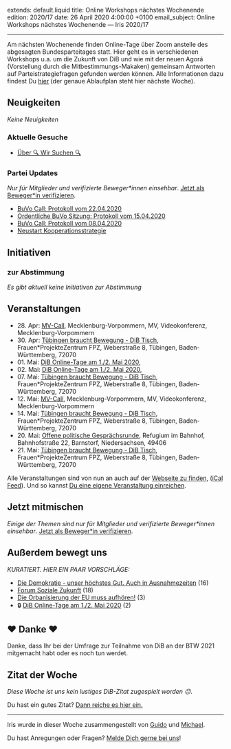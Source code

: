 
extends: default.liquid
title: Online Workshops nächstes Wochenende
edition: 2020/17
date: 26 April 2020 4:00:00 +0100
email_subject: Online Workshops nächstes Wochenende — Iris 2020/17

---
Am nächsten Wochenende finden Online-Tage über Zoom anstelle des abgesagten Bundesparteitages statt. Hier geht es in verschiedenen Workshops u.a. um die Zukunft von DiB und wie mit der neuen Agorá (Vorstellung durch die Mitbestimmungs-Makaken) gemeinsam Antworten auf Parteistrategiefragen gefunden werden können.
Alle Informationen dazu findest Du [hier](https://marktplatz.bewegung.jetzt/t/einladung-zum-online-workshop-am-01-und-02-mai/34122) (der genaue Ablaufplan steht hier nächste Woche).

## Neuigkeiten

_Keine Neuigkeiten_

### Aktuelle Gesuche

 - [Über 🔍 Wir Suchen 🔍](https://marktplatz.bewegung.jetzt/t/ueber-wir-suchen/8837)

### Partei Updates

_Nur für Mitglieder und verifizierte Beweger\*innen einsehbar_. [Jetzt als Beweger\*in verifizieren](https://bewegung.jetzt/bewegerin-werden/).

 - [BuVo Call: Protokoll vom 22.04.2020](https://marktplatz.bewegung.jetzt/t/buvo-call-protokoll-vom-22-04-2020/34259)
 - [Ordentliche BuVo Sitzung: Protokoll vom 15.04.2020](https://marktplatz.bewegung.jetzt/t/ordentliche-buvo-sitzung-protokoll-vom-15-04-2020/34196)
 - [BuVo Call: Protokoll vom 08.04.2020](https://marktplatz.bewegung.jetzt/t/buvo-call-protokoll-vom-08-04-2020/34124)
 - [Neustart Kooperationsstrategie](https://marktplatz.bewegung.jetzt/t/neustart-kooperationsstrategie/30676)

## Initiativen

### zur Abstimmung
_Es gibt aktuell keine Initiativen zur Abstimmung_

## Veranstaltungen

 - 28.&nbsp;Apr: [MV-Call](https://bewegung.jetzt/veranstaltungen/mv-call/), Mecklenburg-Vorpommern, MV, Videokonferenz, Mecklenburg-Vorpommern
 - 30.&nbsp;Apr: [Tübingen braucht Bewegung - DiB Tisch](https://bewegung.jetzt/veranstaltungen/tuebingen-braucht-bewegung-dib-tisch-2-2020-04-30/), Frauen\*ProjekteZentrum FPZ, Weberstraße 8, Tübingen, Baden-Württemberg, 72070
 - 01.&nbsp;Mai: [DiB Online-Tage am 1./2. Mai 2020](https://bewegung.jetzt/veranstaltungen/dib-online-tage-am-1-2-mai-2020-2/), 
 - 02.&nbsp;Mai: [DiB Online-Tage am 1./2. Mai 2020](https://bewegung.jetzt/veranstaltungen/dib-online-tage-am-1-2-mai-2020/), 
 - 07.&nbsp;Mai: [Tübingen braucht Bewegung - DiB Tisch](https://bewegung.jetzt/veranstaltungen/tuebingen-braucht-bewegung-dib-tisch-2-2020-05-07/), Frauen\*ProjekteZentrum FPZ, Weberstraße 8, Tübingen, Baden-Württemberg, 72070
 - 12.&nbsp;Mai: [MV-Call](https://bewegung.jetzt/veranstaltungen/mv-call/), Mecklenburg-Vorpommern, MV, Videokonferenz, Mecklenburg-Vorpommern
 - 14.&nbsp;Mai: [Tübingen braucht Bewegung - DiB Tisch](https://bewegung.jetzt/veranstaltungen/tuebingen-braucht-bewegung-dib-tisch-2-2020-05-14/), Frauen\*ProjekteZentrum FPZ, Weberstraße 8, Tübingen, Baden-Württemberg, 72070
 - 20.&nbsp;Mai: [Offene politische Gesprächsrunde](https://bewegung.jetzt/veranstaltungen/offene-politische-gespraechsrunde-2020-05-20/), Refugium im Bahnhof, Bahnhofstraße 22, Barnstorf, Niedersachsen, 49406
 - 21.&nbsp;Mai: [Tübingen braucht Bewegung - DiB Tisch](https://bewegung.jetzt/veranstaltungen/tuebingen-braucht-bewegung-dib-tisch-2-2020-05-21/), Frauen\*ProjekteZentrum FPZ, Weberstraße 8, Tübingen, Baden-Württemberg, 72070


Alle Veranstaltungen sind von nun an auch auf der [Webseite zu finden](https://bewegung.jetzt/veranstaltungen/), ([iCal Feed](https://bewegung.jetzt/?ical=1)). Und so kannst [Du eine eigene Veranstaltung einreichen](https://marktplatz.bewegung.jetzt/t/eine-veranstaltung-auf-der-webseite-einreichen/21379).

## Jetzt mitmischen

_Einige der Themen sind nur für Mitglieder und verifizierte Beweger\*innen einsehbar_. [Jetzt als Beweger\*in verifizieren](https://bewegung.jetzt/bewegerin-werden/).


## Außerdem bewegt uns

_KURATIERT. HIER EIN PAAR VORSCHLÄGE:_
 - [Die Demokratie - unser höchstes Gut. Auch in Ausnahmezeiten](https://marktplatz.bewegung.jetzt/t/die-demokratie-unser-hoechstes-gut-auch-in-ausnahmezeiten/34256) (16)
 - [Forum Soziale Zukunft](https://marktplatz.bewegung.jetzt/t/forum-soziale-zukunft/34229) (18)
 - [Die Orbanisierung der EU muss aufhören!](https://marktplatz.bewegung.jetzt/t/die-orbanisierung-der-eu-muss-aufhoeren/34238) (3)
 - 🔒 [DiB Online-Tage am 1./2. Mai 2020](https://marktplatz.bewegung.jetzt/t/dib-online-tage-am-1-2-mai-2020/34219) (2)

## ❤️ Danke ❤️
Danke, dass Ihr bei der Umfrage zur Teilnahme von DiB an der BTW 2021 mitgemacht habt oder es noch tun werdet.

## Zitat der Woche
_Diese Woche ist uns kein lustiges DiB-Zitat zugespielt worden ☹._


Du hast ein gutes Zitat? [Dann reiche es hier ein.](https://marktplatz.bewegung.jetzt/t/lustige-dib-zitate/10175)


---

Iris wurde in dieser Woche zusammengestellt von [Guido](https://marktplatz.bewegung.jetzt/u/Guido/) und [Michael](https://marktplatz.bewegung.jetzt/u/MichaelVoss/).

Du hast Anregungen oder Fragen? [Melde Dich gerne bei uns](https://marktplatz.bewegung.jetzt/t/neu-iris-die-woechtliche-zusammenfasssung-zum-sonntagsbrunch/10990)!

